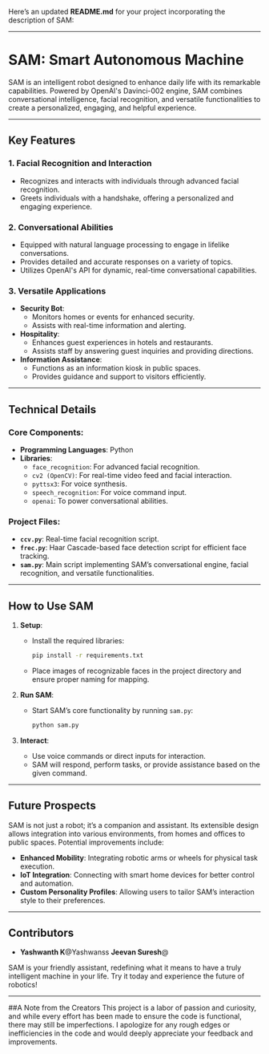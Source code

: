 Here’s an updated **README.md** for your project incorporating the description of SAM:

---

# SAM: Smart Autonomous Machine

SAM is an intelligent robot designed to enhance daily life with its remarkable capabilities. Powered by OpenAI's Davinci-002 engine, SAM combines conversational intelligence, facial recognition, and versatile functionalities to create a personalized, engaging, and helpful experience.

---

## Key Features

### 1. **Facial Recognition and Interaction**
   - Recognizes and interacts with individuals through advanced facial recognition.
   - Greets individuals with a handshake, offering a personalized and engaging experience.

### 2. **Conversational Abilities**
   - Equipped with natural language processing to engage in lifelike conversations.
   - Provides detailed and accurate responses on a variety of topics.
   - Utilizes OpenAI's API for dynamic, real-time conversational capabilities.

### 3. **Versatile Applications**
   - **Security Bot**:
     - Monitors homes or events for enhanced security.
     - Assists with real-time information and alerting.
   - **Hospitality**:
     - Enhances guest experiences in hotels and restaurants.
     - Assists staff by answering guest inquiries and providing directions.
   - **Information Assistance**:
     - Functions as an information kiosk in public spaces.
     - Provides guidance and support to visitors efficiently.

---

## Technical Details

### Core Components:
- **Programming Languages**: Python
- **Libraries**:
  - `face_recognition`: For advanced facial recognition.
  - `cv2 (OpenCV)`: For real-time video feed and facial interaction.
  - `pyttsx3`: For voice synthesis.
  - `speech_recognition`: For voice command input.
  - `openai`: To power conversational abilities.

### Project Files:
- **`ccv.py`**: Real-time facial recognition script.
- **`frec.py`**: Haar Cascade-based face detection script for efficient face tracking.
- **`sam.py`**: Main script implementing SAM’s conversational engine, facial recognition, and versatile functionalities.

---

## How to Use SAM

1. **Setup**:
   - Install the required libraries:
     ```bash
     pip install -r requirements.txt
     ```
   - Place images of recognizable faces in the project directory and ensure proper naming for mapping.

2. **Run SAM**:
   - Start SAM’s core functionality by running `sam.py`:
     ```bash
     python sam.py
     ```

3. **Interact**:
   - Use voice commands or direct inputs for interaction.
   - SAM will respond, perform tasks, or provide assistance based on the given command.

---

## Future Prospects

SAM is not just a robot; it’s a companion and assistant. Its extensible design allows integration into various environments, from homes and offices to public spaces. Potential improvements include:
- **Enhanced Mobility**: Integrating robotic arms or wheels for physical task execution.
- **IoT Integration**: Connecting with smart home devices for better control and automation.
- **Custom Personality Profiles**: Allowing users to tailor SAM’s interaction style to their preferences.

---

## Contributors
- **Yashwanth K**@Yashwanss **Jeevan Suresh**@ 

SAM is your friendly assistant, redefining what it means to have a truly intelligent machine in your life. Try it today and experience the future of robotics!

--- 
##A Note from the Creators
This project is a labor of passion and curiosity, and while every effort has been made to ensure the code is functional, there may still be imperfections. I apologize for any rough edges or inefficiencies in the code and would deeply appreciate your feedback and improvements.
